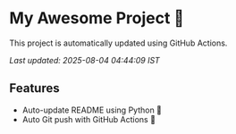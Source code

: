 # My Awesome Project 🚀

This project is automatically updated using GitHub Actions.

_Last updated: 2025-08-04 04:44:09 IST_

## Features
- Auto-update README using Python 🐍
- Auto Git push with GitHub Actions 🤖

